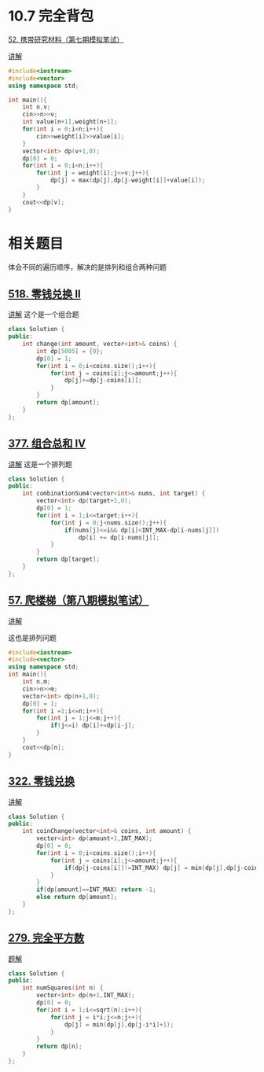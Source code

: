 # 10.7 完全背包

[52. 携带研究材料（第七期模拟笔试）](https://kamacoder.com/problempage.php?pid=1052)

[讲解](https://programmercarl.com/%E8%83%8C%E5%8C%85%E9%97%AE%E9%A2%98%E7%90%86%E8%AE%BA%E5%9F%BA%E7%A1%80%E5%AE%8C%E5%85%A8%E8%83%8C%E5%8C%85.html#%E6%80%9D%E8%B7%AF)

```cpp
#include<iostream>
#include<vector>
using namespace std;

int main(){
    int n,v;
    cin>>n>>v;
    int value[n+1],weight[n+1];
    for(int i = 0;i<n;i++){
        cin>>weight[i]>>value[i];
    }
    vector<int> dp(v+1,0);
    dp[0] = 0;
    for(int i = 0;i<n;i++){
        for(int j = weight[i];j<=v;j++){
            dp[j] = max(dp[j],dp[j-weight[i]]+value[i]);
        }
    }
    cout<<dp[v];
}
```

# 相关题目

体会不同的遍历顺序，解决的是排列和组合两种问题

## [518. 零钱兑换 II](https://leetcode.cn/problems/coin-change-ii/)

[讲解](https://programmercarl.com/0518.%E9%9B%B6%E9%92%B1%E5%85%91%E6%8D%A2II.html#%E7%AE%97%E6%B3%95%E5%85%AC%E5%BC%80%E8%AF%BE)  这个是一个组合题

```cpp
class Solution {
public:
    int change(int amount, vector<int>& coins) {
        int dp[5005] = {0};
        dp[0] = 1;
        for(int i = 0;i<coins.size();i++){
            for(int j = coins[i];j<=amount;j++){
                dp[j]+=dp[j-coins[i]];
            }
        }
        return dp[amount];
    }
};
```

## [377. 组合总和 Ⅳ](https://leetcode.cn/problems/combination-sum-iv/)

[讲解](https://programmercarl.com/0377.%E7%BB%84%E5%90%88%E6%80%BB%E5%92%8C%E2%85%A3.html#%E6%80%9D%E8%B7%AF) 这是一个排列题

```cpp
class Solution {
public:
    int combinationSum4(vector<int>& nums, int target) {
        vector<int> dp(target+1,0);
        dp[0] = 1;
        for(int i = 1;i<=target;i++){
            for(int j = 0;j<nums.size();j++){
                if(nums[j]<=i&& dp[i]<INT_MAX-dp[i-nums[j]]) 
	                dp[i] += dp[i-nums[j]];
            }
        }
        return dp[target];
    }
};
```

## [57. 爬楼梯（第八期模拟笔试）](https://kamacoder.com/problempage.php?pid=1067)

[讲解](https://programmercarl.com/0070.%E7%88%AC%E6%A5%BC%E6%A2%AF%E5%AE%8C%E5%85%A8%E8%83%8C%E5%8C%85%E7%89%88%E6%9C%AC.html#%E6%80%9D%E8%B7%AF)  

这也是排列问题

```cpp
#include<iostream>
#include<vector>
using namespace std;
int main(){
    int n,m;
    cin>>n>>m;
    vector<int> dp(n+1,0);
    dp[0] = 1;
    for(int i =1;i<=n;i++){
        for(int j = 1;j<=m;j++){
            if(j<=i) dp[i]+=dp[i-j];
        }
    }
    cout<<dp[n];
}
```

## [322. 零钱兑换](https://leetcode.cn/problems/coin-change/)

[讲解](https://programmercarl.com/0322.%E9%9B%B6%E9%92%B1%E5%85%91%E6%8D%A2.html#%E6%80%9D%E8%B7%AF)

```cpp
class Solution {
public:
    int coinChange(vector<int>& coins, int amount) {
        vector<int> dp(amount+1,INT_MAX);
        dp[0] = 0;
        for(int i = 0;i<coins.size();i++){
            for(int j = coins[i];j<=amount;j++){
                if(dp[j-coins[i]]!=INT_MAX) dp[j] = min(dp[j],dp[j-coins[i]]+1);
            }
        }
        if(dp[amount]==INT_MAX) return -1;
        else return dp[amount];
    }
};
```

## [279. 完全平方数](https://leetcode.cn/problems/perfect-squares/)

[题解](https://programmercarl.com/0279.%E5%AE%8C%E5%85%A8%E5%B9%B3%E6%96%B9%E6%95%B0.html#%E6%80%9D%E8%B7%AF)

```cpp
class Solution {
public:
    int numSquares(int n) {
        vector<int> dp(n+1,INT_MAX);
        dp[0] = 0;
        for(int i = 1;i<=sqrt(n);i++){
            for(int j = i*i;j<=n;j++){
                dp[j] = min(dp[j],dp[j-i*i]+1);
            }
        }
        return dp[n];
    }
};
```